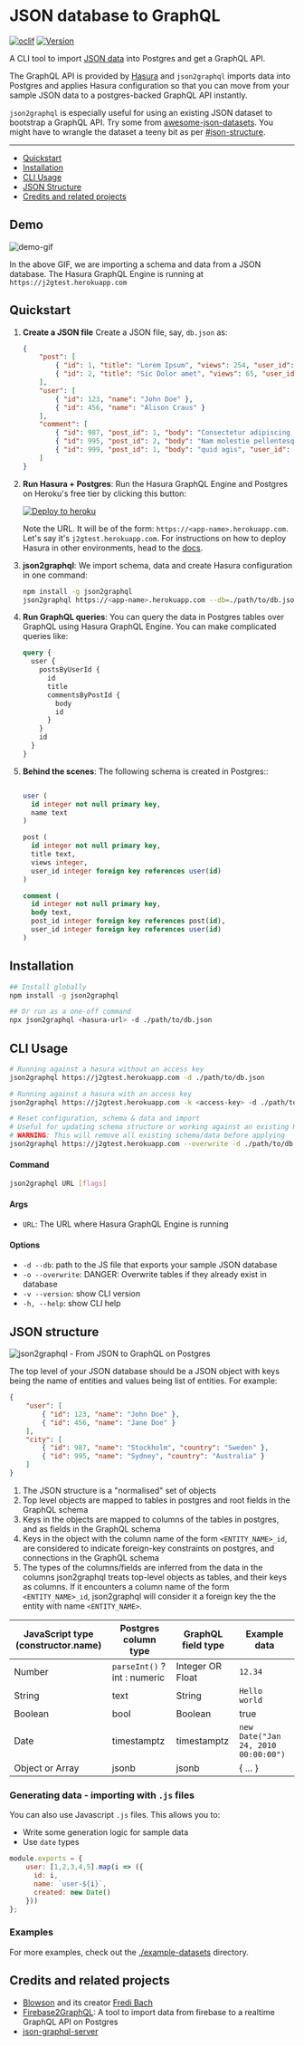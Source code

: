 # JSON database to GraphQL

[![oclif](https://img.shields.io/badge/cli-oclif-brightgreen.svg)](https://oclif.io)
[![Version](https://img.shields.io/npm/v/json2graphql.svg)](https://npmjs.org/package/json2graphql)

A CLI tool to import [JSON data](#json-structure) into Postgres and get a GraphQL API.

The GraphQL API is provided by [Hasura](https://github.com/hasura/graphql-engine) and `json2graphql` imports data into Postgres and applies Hasura configuration so that you can move from your sample JSON data to a postgres-backed GraphQL API instantly.

`json2graphql` is especially useful for using an existing JSON dataset to bootstrap a GraphQL API. Try some from [awesome-json-datasets](https://github.com/jdorfman/awesome-json-datasets). You might have to wrangle the dataset a teeny bit as per [#json-structure](#json-structure).


------------------------------------------

- [Quickstart](#quickstart)
- [Installation](#installation)
- [CLI Usage](#cli-usage)
- [JSON Structure](#json-structure)
- [Credits and related projects](#credits-and-related-projects)

## Demo

![demo-gif](https://graphql-engine-cdn.hasura.io/assets/json2graphql/j2g.gif)

In the above GIF, we are importing a schema and data from a JSON database. The Hasura GraphQL Engine is running at `https://j2gtest.herokuapp.com`

## Quickstart

1. **Create a JSON file** Create a JSON file, say, `db.json` as:

   ```json
   {
       "post": [
           { "id": 1, "title": "Lorem Ipsum", "views": 254, "user_id": 123 },
           { "id": 2, "title": "Sic Dolor amet", "views": 65, "user_id": 456 }
       ],
       "user": [
           { "id": 123, "name": "John Doe" },
           { "id": 456, "name": "Alison Craus" }
       ],
       "comment": [
           { "id": 987, "post_id": 1, "body": "Consectetur adipiscing elit", "user_id": 123 },
           { "id": 995, "post_id": 2, "body": "Nam molestie pellentesque dui", "user_id": 456 },
           { "id": 999, "post_id": 1, "body": "quid agis", "user_id": 456 }
       ]
   }
   ```

2. **Run Hasura + Postgres**: Run the Hasura GraphQL Engine and Postgres on Heroku's free tier by clicking this button:

   [![Deploy to heroku](https://www.herokucdn.com/deploy/button.svg)](https://heroku.com/deploy?template=https://github.com/hasura/graphql-engine-heroku)

   Note the URL. It will be of the form: `https://<app-name>.herokuapp.com`. Let's say it's `j2gtest.herokuapp.com`.
   For instructions on how to deploy Hasura in other environments, head to the [docs](https://docs.hasura.io/1.0/graphql/manual/getting-started/index.html).


3. **json2graphql**: We import schema, data and create Hasura configuration in one command:

    ```bash
    npm install -g json2graphql
    json2graphql https://<app-name>.herokuapp.com --db=./path/to/db.json 
    ```

4. **Run GraphQL queries**: You can query the data in Postgres tables over GraphQL using Hasura GraphQL Engine. You can make complicated queries like:

   ```graphql
   query {
     user {
       postsByUserId {
         id
         title
         commentsByPostId {
           body
           id
         }
       }
       id
     }
   }
   ```

5. **Behind the scenes**: The following schema is created in Postgres::

   ```sql

   user (
     id integer not null primary key,
     name text
   )

   post (
     id integer not null primary key,
     title text,
     views integer,
     user_id integer foreign key references user(id)
   )

   comment (
     id integer not null primary key,
     body text,
     post_id integer foreign key references post(id),
     user_id integer foreign key references user(id)
   )

   ```

## Installation

```bash
## Install globally
npm install -g json2graphql

## Or run as a one-off command
npx json2graphql <hasura-url> -d ./path/to/db.json
```

## CLI Usage

```bash
# Running against a hasura without an access key
json2graphql https://j2gtest.herokuapp.com -d ./path/to/db.json

# Running against a hasura with an access key
json2graphql https://j2gtest.herokuapp.com -k <access-key> -d ./path/to/db.json

# Reset configuration, schema & data and import
# Useful for updating schema structure or working against an existing Hasura setup
# WARNING: This will remove all existing schema/data before applying
json2graphql https://j2gtest.herokuapp.com --overwrite -d ./path/to/db.json
```

#### Command

```bash
json2graphql URL [flags]
```

#### Args

* `URL`: The URL where Hasura GraphQL Engine is running

#### Options

- `-d --db`: path to the JS file that exports your sample JSON database
- `-o --overwrite`: DANGER: Overwrite tables if they already exist in database
- `-v --version`: show CLI version
- `-h, --help`: show CLI help

## JSON structure

![json2graphql - From JSON to GraphQL on Postgres](https://graphql-engine-cdn.hasura.io/assets/json2graphql/json2postgres-graphql.png)

The top level of your JSON database should be a JSON object with keys being the name of entities and values being list of entities. For example:

```json
{
    "user": [
        { "id": 123, "name": "John Doe" },
        { "id": 456, "name": "Jane Doe" }
    ],
    "city": [
        { "id": 987, "name": "Stockholm", "country": "Sweden" },
        { "id": 995, "name": "Sydney", "country": "Australia" }
    ]
}
```

1. The JSON structure is a "normalised" set of objects
2. Top level objects are mapped to tables in postgres and root fields in the GraphQL schema
3. Keys in the objects are mapped to columns of the tables in postgres, and as fields in the GraphQL schema
4. Keys in the object with the column name of the form `<ENTITY_NAME>_id`, are considered to indicate foreign-key constraints on postgres, and connections in the GraphQL schema
5. The types of the columns/fields are inferred from the data in the columns
json2graphql treats top-level objects as tables, and their keys as columns. If it encounters a column name of the form `<ENTITY_NAME>_id`, json2graphql will consider it a foreign key the the entity with name `<ENTITY_NAME>`.

| JavaScript type (constructor.name) | Postgres column type         | GraphQL field type | Example data |
| ---------------------------------- | ---------------------------- | ------------------ | ------------ |
| Number | `parseInt()` ? int : numeric | Integer OR Float | `12.34` |
| String | text | String | `Hello world` |
| Boolean | bool | Boolean | true                     |
| Date | timestamptz | timestamptz | `new Date("Jan 24, 2010 00:00:00")` |
| Object or Array | jsonb | jsonb | { ... } |

### Generating data - importing with `.js` files

You can also use Javascript `.js` files. This allows you to:
- Write some generation logic for sample data
- Use `date` types

```js
module.exports = {
    user: [1,2,3,4,5].map(i => ({
      id: i,
      name: `user-${i}`,
      created: new Date()
    }))
};
```

### Examples

For more examples, check out the [./example-datasets](./example-datasets) directory.

## Credits and related projects

- [Blowson](https://www.blowson.com/docs/) and its creator [Fredi Bach](https://fredibach.ch)
- [Firebase2GraphQL](https://firebase2graphql.com/): A tool to import data from firebase to a realtime GraphQL API on Postgres
- [json-graphql-server](https://github.com/marmelab/json-graphql-server)

